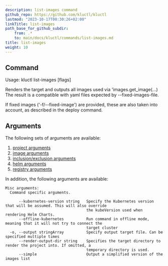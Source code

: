 ```yaml
---
description: list-images command
github_repo: https://github.com/kluctl/kluctl
lastmod: "2023-10-17T00:30:26+02:00"
linkTitle: list-images
path_base_for_github_subdir:
    from: .*
    to: main/docs/kluctl/commands/list-images.md
title: list-images
weight: 10
---
```


<!-- WARNING WARNING WARNING -->
<!-- DO NOT EDIT THIS FILE, IT IS AUTO SYNCED FROM github.com/kluctl/kluctl -->
<!-- WARNING WARNING WARNING -->


## Command
<!-- BEGIN SECTION "list-images" "Usage" false -->
Usage: kluctl list-images [flags]

Renders the target and outputs all images used via 'images.get_image(...)
The result is a compatible with yaml files expected by --fixed-images-file.

If fixed images ('-f/--fixed-image') are provided, these are also taken into account,
as described in the deploy command.

<!-- END SECTION -->

## Arguments
The following sets of arguments are available:
1. [project arguments](./common-arguments.md#project-arguments)
1. [image arguments](./common-arguments.md#image-arguments)
1. [inclusion/exclusion arguments](./common-arguments.md#inclusionexclusion-arguments)
1. [helm arguments](./common-arguments.md#helm-arguments)
1. [registry arguments](./common-arguments.md#registry-arguments)

In addition, the following arguments are available:
<!-- BEGIN SECTION "list-images" "Misc arguments" true -->
```
Misc arguments:
  Command specific arguments.

      --kubernetes-version string   Specify the Kubernetes version that will be assumed. This will also override
                                    the kubeVersion used when rendering Helm Charts.
      --offline-kubernetes          Run command in offline mode, meaning that it will not try to connect the
                                    target cluster
  -o, --output stringArray          Specify output target file. Can be specified multiple times
      --render-output-dir string    Specifies the target directory to render the project into. If omitted, a
                                    temporary directory is used.
      --simple                      Output a simplified version of the images list

```
<!-- END SECTION -->
